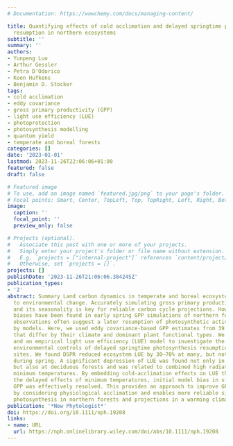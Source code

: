 ```yaml
---
# Documentation: https://wowchemy.com/docs/managing-content/

title: Quantifying effects of cold acclimation and delayed springtime photosynthesis
  resumption in northern ecosystems
subtitle: ''
summary: ''
authors:
- Yunpeng Luo
- Arthur Gessler
- Petra D'Odorico
- Koen Hufkens
- Benjamin D. Stocker
tags:
- cold acclimation
- eddy covariance
- gross primary productivity (GPP)
- light use efficiency (LUE)
- photoprotection
- photosynthesis modelling
- quantum yield
- temperate and boreal forests
categories: []
date: '2023-01-01'
lastmod: 2023-11-26T22:06:06+01:00
featured: false
draft: false

# Featured image
# To use, add an image named `featured.jpg/png` to your page's folder.
# Focal points: Smart, Center, TopLeft, Top, TopRight, Left, Right, BottomLeft, Bottom, BottomRight.
image:
  caption: ''
  focal_point: ''
  preview_only: false

# Projects (optional).
#   Associate this post with one or more of your projects.
#   Simply enter your project's folder or file name without extension.
#   E.g. `projects = ["internal-project"]` references `content/project/deep-learning/index.md`.
#   Otherwise, set `projects = []`.
projects: []
publishDate: '2023-11-26T21:06:06.384245Z'
publication_types:
- '2'
abstract: Summary Land carbon dynamics in temperate and boreal ecosystems are sensitive
  to environmental change. Accurately simulating gross primary productivity (GPP)
  and its seasonality is key for reliable carbon cycle projections. However, significant
  biases have been found in early spring GPP simulations of northern forests, where
  observations often suggest a later resumption of photosynthetic activity than predicted
  by models. Here, we used eddy covariance-based GPP estimates from 39 forest sites
  that differ by their climate and dominant plant functional types. We used a mechanistic
  and an empirical light use efficiency (LUE) model to investigate the magnitude and
  environmental controls of delayed springtime photosynthesis resumption (DSPR) across
  sites. We found DSPR reduced ecosystem LUE by 30–70% at many, but not all site-years
  during spring. A significant depression of LUE was found not only in coniferous
  but also at deciduous forests and was related to combined high radiation and low
  minimum temperatures. By embedding cold-acclimation effects on LUE that considers
  the delayed effects of minimum temperatures, initial model bias in simulated springtime
  GPP was effectively resolved. This provides an approach to improve GPP estimates
  by considering physiological acclimation and enables more reliable simulations of
  photosynthesis in northern forests and projections in a warming climate.
publication: '*New Phytologist*'
doi: https://doi.org/10.1111/nph.19208
links:
- name: URL
  url: https://nph.onlinelibrary.wiley.com/doi/abs/10.1111/nph.19208
---
```

